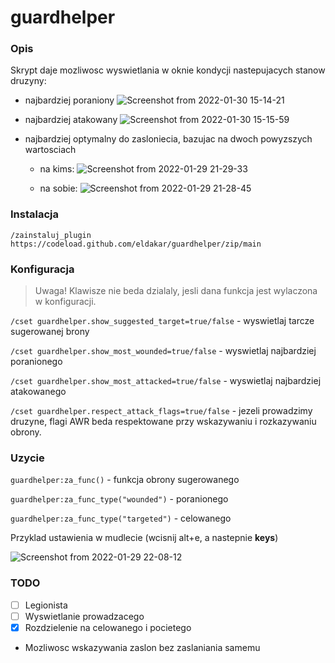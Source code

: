 # guardhelper

### Opis

Skrypt daje mozliwosc wyswietlania w oknie kondycji nastepujacych stanow druzyny:
* najbardziej poraniony
![Screenshot from 2022-01-30 15-14-21](https://user-images.githubusercontent.com/11772152/151705552-476bf6e9-092d-410d-a494-387b65a27a53.png)

* najbardziej atakowany
![Screenshot from 2022-01-30 15-15-59](https://user-images.githubusercontent.com/11772152/151705591-dd602378-64c1-49b2-b0c6-054ce6a430e9.png)

* najbardziej optymalny do zasloniecia, bazujac na dwoch powyzszych wartosciach

  - na kims:
![Screenshot from 2022-01-29 21-29-33](https://user-images.githubusercontent.com/11772152/151678164-d1c45e05-3c45-44d4-9559-9750ece10819.png)

  - na sobie:
![Screenshot from 2022-01-29 21-28-45](https://user-images.githubusercontent.com/11772152/151678172-c3009bdc-6132-47c8-9b10-0d5af0c3206e.png)

### Instalacja

`/zainstaluj_plugin https://codeload.github.com/eldakar/guardhelper/zip/main`

### Konfiguracja

> Uwaga! Klawisze nie beda dzialaly, jesli dana funkcja jest wylaczona w konfiguracji.

`/cset guardhelper.show_suggested_target=true/false` - wyswietlaj tarcze sugerowanej brony

`/cset guardhelper.show_most_wounded=true/false` - wyswietlaj najbardziej poranionego

`/cset guardhelper.show_most_attacked=true/false` - wyswietlaj najbardziej atakowanego

`/cset guardhelper.respect_attack_flags=true/false` - jezeli prowadzimy druzyne, flagi AWR beda respektowane przy wskazywaniu i rozkazywaniu obrony.

### Uzycie

`guardhelper:za_func()` - funkcja obrony sugerowanego

`guardhelper:za_func_type("wounded")` - poranionego

`guardhelper:za_func_type("targeted")` - celowanego


Przyklad ustawienia w mudlecie (wcisnij alt+e, a nastepnie **keys**)

![Screenshot from 2022-01-29 22-08-12](https://user-images.githubusercontent.com/11772152/151679101-21a12332-bc74-4954-9cbd-8b8c9a1c8b3f.png)


### TODO
- [ ] Legionista
- [ ] Wyswietlanie prowadzacego
- [x] Rozdzielenie na celowanego i pocietego

* Mozliwosc wskazywania zaslon bez zaslaniania samemu
